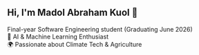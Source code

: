 ## Hi, I'm Madol Abraham Kuol 👋
 Final-year Software Engineering student (Graduating June 2026)  
🤖 AI & Machine Learning Enthusiast  
🌍 Passionate about Climate Tech & Agriculture

<!--
**madol-abraham/madol-abraham** is a ✨ _special_ ✨ repository because its `README.md` (this file) appears on your GitHub profile.

## 👨‍💻 About Me
- 🎓 Software Engineering student at African Leadership University  
- 🔬 Building AI solutions for climate resilience & sustainable agriculture  
- 💡 Currently developing a **Heatwave Early Warning System for South Sudan**  
- 🚀 Interested in applied machine learning, AI for social impact, and scalable tech solutions

## 🛠️ Skills & Tools
![Python](https://img.shields.io/badge/-Python-3776AB?logo=python&logoColor=white&style=for-the-badge)
![TensorFlow](https://img.shields.io/badge/-TensorFlow-FF6F00?logo=tensorflow&logoColor=white&style=for-the-badge)
![PyTorch](https://img.shields.io/badge/-PyTorch-EE4C2C?logo=pytorch&logoColor=white&style=for-the-badge)
![JavaScript](https://img.shields.io/badge/-JavaScript-F7DF1E?logo=javascript&logoColor=black&style=for-the-badge)
![Firebase](https://img.shields.io/badge/-Firebase-FFCA28?logo=firebase&logoColor=black&style=for-the-badge)
![Google Cloud](https://img.shields.io/badge/-Google%20Cloud-4285F4?logo=google-cloud&logoColor=white&style=for-the-badge)
-->
